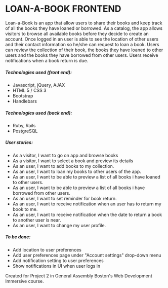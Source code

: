 # LOAN-A-BOOK FRONTEND

Loan-a-Book is an app that allow users to share their books and keep track of all the books they have loaned or borrowed. As a catalog, the app allows visitors to browse all available books before they decide to create an account. Once logged in an user is able to see the location of other users and their contact information so he/she can request to loan a book. Users can review the collection of their book, the books they have loaned to other users and the books they have borrowed from other users. Users receive notifications when a book return is due.


##### Technologies used (front end):
- Javascript, jQuery, AJAX
- HTML 5 / CSS 3
- Bootstrap
- Handlebars

##### Technologies used (back end):
- Ruby, Rails
- PostgreSQL


##### User stories:
- As a visitor, I want to go on app and browse books
- As a visitor, I want to select a book and preview its details
- As an user, I want to add books to my collection.
- As an user, I want to loan my books to other users of the app.
- As an user, I want to be able to preview a list of all books i have loaned to other users.
- As an user, I want to be able to preview a list of all books i have borrowed from other users.
- As an user, I want to set reminder for book return.
- As an user, I want to receive notification when an user has to return my book to me.
- As an user, I want to receive notification when the date to return a book to another user is near.
- As an user, I want to change my user profile.


##### To be done:
- Add location to user preferences
- Add user preferences page under "Account settings" drop-down menu
- Add notification setting to user preferences
- Show notifications in UI when user logs in


Created for Project 2 in General Assembly Boston's Web Development Immersive course.
